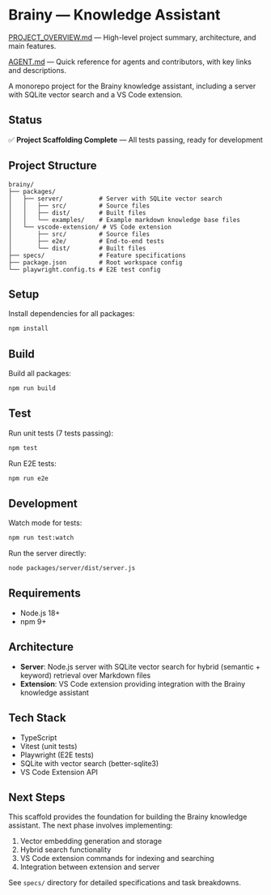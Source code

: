 # Brainy — Knowledge Assistant

[PROJECT_OVERVIEW.md](./PROJECT_OVERVIEW.md) — High-level project summary, architecture, and main features.

[AGENT.md](./AGENT.md) — Quick reference for agents and contributors, with key links and descriptions.

A monorepo project for the Brainy knowledge assistant, including a server with SQLite vector search and a VS Code extension.

## Status

✅ **Project Scaffolding Complete** — All tests passing, ready for development

## Project Structure

```
brainy/
├── packages/
│   ├── server/          # Server with SQLite vector search
│   │   ├── src/         # Source files
│   │   ├── dist/        # Built files
│   │   └── examples/    # Example markdown knowledge base files
│   └── vscode-extension/ # VS Code extension
│       ├── src/         # Source files
│       ├── e2e/         # End-to-end tests
│       └── dist/        # Built files
├── specs/               # Feature specifications
├── package.json         # Root workspace config
└── playwright.config.ts # E2E test config
```

## Setup

Install dependencies for all packages:

```bash
npm install
```

## Build

Build all packages:

```bash
npm run build
```

## Test

Run unit tests (7 tests passing):

```bash
npm test
```

Run E2E tests:

```bash
npm run e2e
```

## Development

Watch mode for tests:

```bash
npm run test:watch
```

Run the server directly:

```bash
node packages/server/dist/server.js
```

## Requirements

- Node.js 18+
- npm 9+

## Architecture

- **Server**: Node.js server with SQLite vector search for hybrid (semantic + keyword) retrieval over Markdown files
- **Extension**: VS Code extension providing integration with the Brainy knowledge assistant

## Tech Stack

- TypeScript
- Vitest (unit tests)
- Playwright (E2E tests)
- SQLite with vector search (better-sqlite3)
- VS Code Extension API

## Next Steps

This scaffold provides the foundation for building the Brainy knowledge assistant. The next phase involves implementing:

1. Vector embedding generation and storage
2. Hybrid search functionality
3. VS Code extension commands for indexing and searching
4. Integration between extension and server

See `specs/` directory for detailed specifications and task breakdowns.
